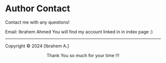 # Author Contact

Contact me with any questions!<br>

Email: Ibrahem Ahmed
You will find my account linked in in index page :)

<hr>
  Copyright © 2024 [Ibrahem A.]
  
<p style="text-align:center">Thank You so much for your time !!!</p>
